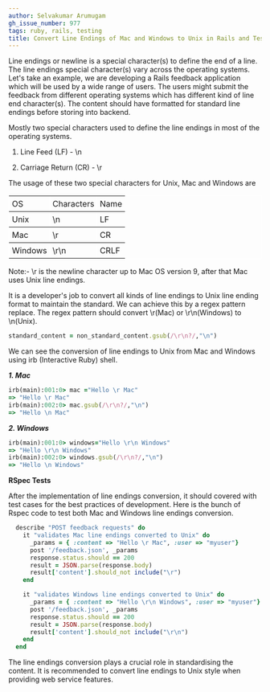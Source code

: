 ```yaml
---
author: Selvakumar Arumugam
gh_issue_number: 977
tags: ruby, rails, testing
title: Convert Line Endings of Mac and Windows to Unix in Rails and Test with RSpec
---
```


Line endings or newline is a special character(s) to define the end of a line. The line endings special character(s) vary across the operating systems. Let's take an example, we are developing a Rails feedback application which will be used by a wide range of users. The users might submit the feedback from different operating systems which has different kind of line end character(s). The content should have formatted for standard line endings before storing into backend.

Mostly two special characters used to define the line endings in most of the operating systems.

1. Line Feed (LF) - \n

2. Carriage Return (CR) - \r

The usage of these two special characters for Unix, Mac and Windows are

<table border="1" style="border-collapse: collapse; border: 1px solid white;"><tbody>
<tr> <td style="padding: 5px;">OS</td> <td style="padding: 5px;">Characters</td> <td style="padding: 5px;">Name</td> </tr>
<tr> <td style="padding: 5px;">Unix</td> <td style="padding: 5px;">\n</td> <td style="padding: 5px;">LF</td> </tr>
<tr> <td style="padding: 5px;">Mac</td> <td style="padding: 5px;">\r</td> <td style="padding: 5px;">CR</td> </tr>
<tr> <td style="padding: 5px;">Windows</td> <td style="padding: 5px;">\r\n</td> <td style="padding: 5px;">CRLF</td> </tr>
</tbody></table>

Note:- \r is the newline character up to Mac OS version 9, after that Mac uses Unix line endings.

It is a developer's job to convert all kinds of line endings to Unix line ending format to maintain the standard. We can achieve this by a regex pattern replace. The regex pattern should convert \r(Mac) or \r\n(Windows) to \n(Unix).

```ruby
standard_content = non_standard_content.gsub(/\r\n?/,"\n")
```
We can see the conversion of line endings to Unix from Mac and Windows using irb (Interactive Ruby) shell.

***1. Mac***

```ruby
irb(main):001:0> mac ="Hello \r Mac"
=> "Hello \r Mac"
irb(main):002:0> mac.gsub(/\r\n?/,"\n")
=> "Hello \n Mac"
```
***2. Windows***

```ruby
irb(main):001:0> windows="Hello \r\n Windows"
=> "Hello \r\n Windows"
irb(main):002:0> windows.gsub(/\r\n?/,"\n")
=> "Hello \n Windows"
```

**RSpec Tests**

After the implementation of line endings conversion, it should covered with test cases for the best practices of development. Here is the bunch of Rspec code to test both Mac and Windows line endings conversion.

```ruby
  describe "POST feedback requests" do
    it "validates Mac line endings converted to Unix" do     
      _params = { :content => "Hello \r Mac", :user => "myuser"}
      post '/feedback.json', _params
      response.status.should == 200
      result = JSON.parse(response.body)
      result['content'].should_not include("\r")
    end

    it "validates Windows line endings converted to Unix" do
      _params = { :content => "Hello \r\n Windows", :user => "myuser"}
      post '/feedback.json', _params
      response.status.should == 200
      result = JSON.parse(response.body)
      result['content'].should_not include("\r\n") 
    end
  end
```
The line endings conversion plays a crucial role in standardising the content. It is recommended to convert line endings to Unix style when providing web service features. 


